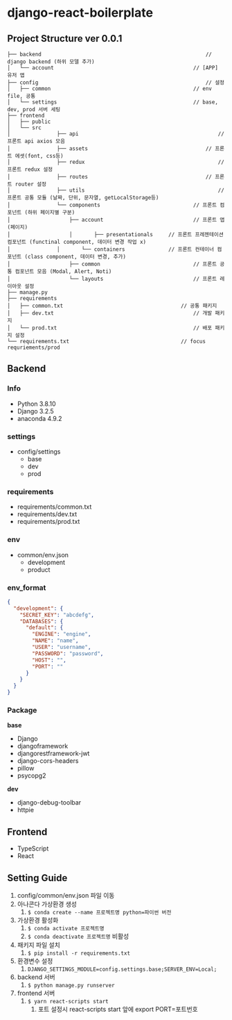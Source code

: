 # django-react-boilerplate



## Project Structure ver 0.0.1

```
├── backend														// django backend (하위 모델 추가)
│   └── account 											// [APP] 유저 앱 
├── config														// 설정
│   ├── common												// env file, 공통
│   └── settings											// base, dev, prod 서버 세팅
├── frontend
│   ├── public
│   └── src
│				├── api												// 프론트 api axios 모음
│				├── assets										// 프론트 에셋(font, css등)
│				├── redux											// 프론트 redux 설정
│				├── routes										// 프론트 router 설정
│				├── utils											// 프론트 공통 모듈 (날짜, 단위, 문자열, getLocalStorage등)
│				└── components								// 프론트 컴포넌트 (하위 페이지별 구분)
│		    		├── account								// 프론트 앱(페이지)
│				    │		├── presentationals		// 프론트 프레젠테이션 컴포넌트 (functinal component, 데이터 변경 작업 x)
│		        │		└── containers				// 프론트 컨테이너 컴포넌트 (class component, 데이터 변경, 추가)
│    				├── common								// 프론트 공통 컴포넌트 모음 (Modal, Alert, Noti)
│    				└── layouts								// 프론트 레이아웃 설정
├── manage.py								
├── requirements
│   ├── common.txt										// 공통 패키지 
│   ├── dev.txt												// 개발 패키지 
│   └── prod.txt											// 배포 패키지 설정
└── requirements.txt									// focus requriements/prod 
```





## Backend

### Info

- Python 3.8.10
- Django 3.2.5
- anaconda 4.9.2

### settings

- config/settings
  - base
  - dev
  - prod

### requirements

- requirements/common.txt
- requirements/dev.txt
- requirements/prod.txt

### env

- common/env.json
  - development
  - product

### env_format

```json
{
  "development": {
    "SECRET_KEY": "abcdefg",
    "DATABASES": {
      "default": {
        "ENGINE": "engine",
        "NAME": "name",
        "USER": "username",
        "PASSWORD": "password",
        "HOST": "",
        "PORT": ""
      }
    }
  }
}
```

### Package

**base**

- Django
- djangoframework
- djangorestframework-jwt
- django-cors-headers
- pillow
- psycopg2

**dev**

- django-debug-toolbar
- httpie



## Frontend

- TypeScript
- React



## Setting Guide

1. config/common/env.json 파일 이동
2. 아나콘다 가상환경 생성
   1. `$ conda create --name 프로젝트명 python=파이썬 버전` 
3. 가상환경 활성화
   1. `$ conda activate 프로젝트명`
   2. `$ conda deactivate 프로젝트명` 비활성
4. 패키지 파일 설치
   1. `$ pip install -r requirements.txt`
5. 환경변수 설정
   1. `DJANGO_SETTINGS_MODULE=config.settings.base;SERVER_ENV=Local;`
6. backend 서버
   1. `$ python manage.py runserver`
7. frontend 서버
   1. `$ yarn react-scripts start`
      1. 포트 설정시 react-scripts start 앞에 export PORT=포트번호

